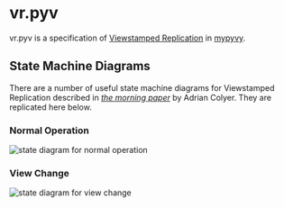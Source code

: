 # vr.pyv

vr.pyv is a specification of [Viewstamped Replication][vrr] in [mypyvy][mypyvy].

## State Machine Diagrams

There are a number of useful state machine diagrams for Viewstamped Replication described in
[_the morning paper_][tmp] by Adrian Colyer. They are replicated here below.

### Normal Operation

![state diagram for normal operation](https://adriancolyer.files.wordpress.com/2015/03/vr-normal.jpg?w=1280&h=566)

### View Change

![state diagram for view change](https://adriancolyer.files.wordpress.com/2015/03/vr-view-change.jpg?w=1280&h=1184)

[vrr]: http://www.pmg.csail.mit.edu/papers/vr-revisited.pdf 
[mypyvy]: https://github.com/wilcoxjay/mypyvy
[tmp]: https://blog.acolyer.org/2015/03/06/viewstamped-replication-revisited/
